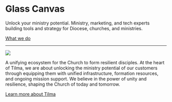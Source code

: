 # Glass Canvas

Unlock your ministry potential. Ministry, marketing, and tech experts building tools and strategy for Diocese, churches, and ministries.

[What we do](https://www.glasscanvas.io/about)

---

![](https://assets-global.website-files.com/6021aadfd309954cdb509f92/63064d0add203c04c9e3f45f_logo-update.png)

A unifying ecosystem for the Church to form resilient disciples.
At the heart of Tilma, we are about unlocking the ministry potential of our customers through equipping them with unified infrastructure, formation resources, and ongoing mission support. We believe in the power of unity and resilience, shaping the Church of today and tomorrow.

[Learn more about Tilma](https://tilmaplatform.com/)
